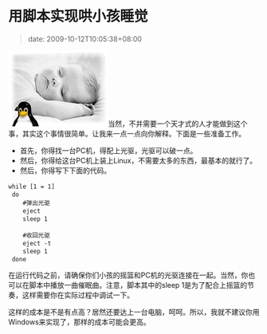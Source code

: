 # 用脚本实现哄小孩睡觉
>date: 2009-10-12T10:05:38+08:00


![baby_linux](/assets/images/coolshell.cn/wp-content/uploads/2009/10/baby_linux.jpg "baby_linux")当然，不并需要一个天才式的人才能做到这个事，其实这个事情很简单。让我来一点一点向你解释。下面是一些准备工作。


* 首先，你得找一台PC机，得配上光驱，光驱可以破一点。
* 然后，你得给这台PC机上装上Linux，不需要太多的东西，最基本的就行了。
* 然后，你得写下下面的代码。




```
while [1 = 1]
 do
	#弹出光驱
	eject
	sleep 1

	#收回光驱
	eject -t
	sleep 1
 done

```

在运行代码之前，请确保你们小孩的摇篮和PC机的光驱连接在一起。当然，你也可以在脚本中播放一曲催眠曲。注意，脚本其中的sleep 1是为了配合上摇篮的节奏，这样需要你在实际过程中调试一下。


这样的成本是不是有点高？居然还要达上一台电脑，呵呵。所以，我就不建议你用Windows来实现了，那样的成本可能会更高。


